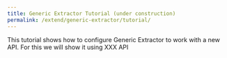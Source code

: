 ```yaml
---
title: Generic Extractor Tutorial (under construction)
permalink: /extend/generic-extractor/tutorial/
---
```


This tutorial shows how to configure Generic Extractor to work with a
new API. For this we will show it using XXX API
